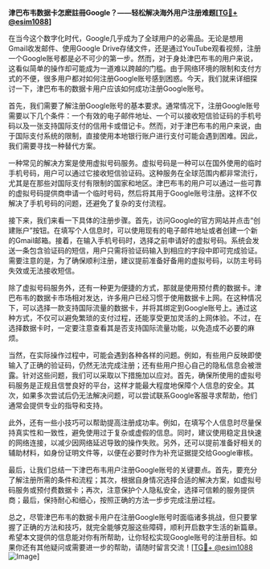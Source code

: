 **津巴布韦数据卡怎麽註冊Google？——轻松解决海外用户注册难题[[TG💪+ @esim1088](https://t.me/s/esim1088)]**

在当今这个数字化时代，Google几乎成为了全球用户的必需品。无论是想用Gmail收发邮件、使用Google Drive存储文件，还是通过YouTube观看视频，注册一个Google账号都是必不可少的第一步。然而，对于身处津巴布韦的用户来说，这看似简单的操作却可能成为一道难以跨越的门槛。由于网络环境的限制和支付方式的不便，很多用户都对如何注册Google账号感到困惑。今天，我们就来详细探讨一下，津巴布韦的数据卡用户应该如何成功注册Google账号。

首先，我们需要了解注册Google账号的基本要求。通常情况下，注册Google账号需要以下几个条件：一个有效的电子邮件地址、一个可以接收短信验证码的手机号码以及一张支持国际支付的信用卡或借记卡。然而，对于津巴布韦的用户来说，由于国际支付系统的限制，直接使用本地银行账户进行支付可能会遇到困难。因此，我们需要寻找一种替代方案。

一种常见的解决方案是使用虚拟号码服务。虚拟号码是一种可以在国外使用的临时手机号码，用户可以通过它接收短信验证码。这种服务在全球范围内都非常流行，尤其是在那些对国际支付有限制的国家和地区。津巴布韦的用户可以通过一些可靠的虚拟号码提供商申请一个临时号码，然后将其用于Google账号注册。这样不仅解决了手机号码的问题，还避免了复杂的支付流程。

接下来，我们来看一下具体的注册步骤。首先，访问Google的官方网站并点击“创建账户”按钮。在填写个人信息时，可以使用现有的电子邮件地址或者创建一个新的Gmail邮箱。接着，在输入手机号码时，选择之前申请好的虚拟号码。系统会发送一条包含验证码的短信，用户只需将验证码输入到相应的字段中即可完成验证。需要注意的是，为了确保顺利注册，建议提前准备好备用的虚拟号码，以防主号码失效或无法接收短信。

除了虚拟号码服务外，还有一种更为便捷的方式，那就是使用预付费的数据卡。津巴布韦的数据卡市场相对发达，许多用户已经习惯于使用数据卡上网。在这种情况下，可以选择一款支持国际流量的数据卡，并将其绑定到Google账号上。通过这种方式，不仅可以避免繁琐的支付过程，还能享受更加灵活的上网体验。不过，在选择数据卡时，一定要注意查看其是否支持国际流量功能，以免造成不必要的麻烦。

当然，在实际操作过程中，可能会遇到各种各样的问题。例如，有些用户反映即使输入了正确的验证码，仍然无法完成注册；还有些用户担心自己的隐私信息会被泄露。针对这些问题，我们可以采取以下措施加以应对。首先，确保所使用的虚拟号码服务是正规且信誉良好的平台，这样才能最大程度地保障个人信息的安全。其次，如果多次尝试后仍无法解决问题，可以尝试联系Google客服寻求帮助，他们通常会提供专业的指导和支持。

此外，还有一些小技巧可以帮助提高注册成功率。例如，在填写个人信息时尽量保持真实性和一致性，避免使用过于复杂或虚假的信息。同时，建议使用稳定且快速的网络连接，以减少因网络延迟导致的操作失败。另外，还可以提前准备好相关的辅助材料，如身份证明文件等，以便在必要时作为补充证据提交给Google审核。

最后，让我们总结一下津巴布韦用户注册Google账号的关键要点。首先，要充分了解注册所需的条件和流程；其次，根据自身情况选择合适的解决方案，如虚拟号码服务或预付费数据卡；再次，注意保护个人隐私安全，选择可信赖的服务提供商；最后，保持耐心和细心，按照正确的方法一步步完成注册过程。

总之，尽管津巴布韦的数据卡用户在注册Google账号时面临诸多挑战，但只要掌握了正确的方法和技巧，就完全能够克服这些障碍，顺利开启数字生活的新篇章。希望本文提供的信息能对你有所帮助，让你轻松实现Google账号的注册目标。如果你还有其他疑问或需要进一步的帮助，请随时留言交流！[[TG💪+ @esim1088](https://t.me/s/esim1088) ![Image](https://i.postimg.cc/4NQfJmqS/Snipaste-2025-05-13-00-14-12.png)]